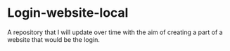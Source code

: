 # Login-website-local
A repository that I will update over time with the aim of creating a part of a website that would be the login.
